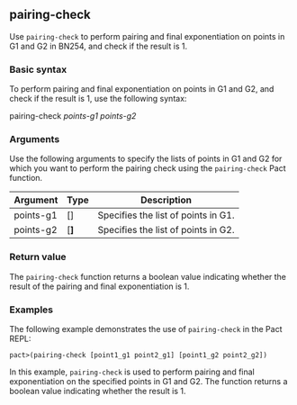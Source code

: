 ## pairing-check
Use `pairing-check` to perform pairing and final exponentiation on points in G1 and G2 in BN254, and check if the result is 1.

### Basic syntax

To perform pairing and final exponentiation on points in G1 and G2, and check if the result is 1, use the following syntax:

pairing-check *points-g1 points-g2*

### Arguments

Use the following arguments to specify the lists of points in G1 and G2 for which you want to perform the pairing check using the `pairing-check` Pact function.

| Argument | Type | Description |
| --- | --- | --- |
| points-g1 | [<a>] | Specifies the list of points in G1. |
| points-g2 | [<b>] | Specifies the list of points in G2. |

### Return value

The `pairing-check` function returns a boolean value indicating whether the result of the pairing and final exponentiation is 1.

### Examples

The following example demonstrates the use of `pairing-check` in the Pact REPL:

```pact
pact>(pairing-check [point1_g1 point2_g1] [point1_g2 point2_g2])
```

In this example, `pairing-check` is used to perform pairing and final exponentiation on the specified points in G1 and G2. The function returns a boolean value indicating whether the result is 1.
